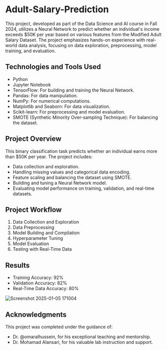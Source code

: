 # Adult-Salary-Prediction
This project, developed as part of the Data Science and AI course in Fall 2024, utilizes a Neural Network to predict whether an individual's income exceeds $50K per year based on various features from the Modified Adult Salary Dataset. The project emphasizes hands-on experience with real-world data analysis, focusing on data exploration, preprocessing, model training, and evaluation.

## Technologies and Tools Used
- Python
- Jupyter Notebook
- TensorFlow: For building and training the Neural Network.
- Pandas: For data manipulation.
- NumPy: For numerical computations.
- Matplotlib and Seaborn: For data visualization.
- Scikit-learn: For preprocessing and model evaluation.
- SMOTE (Synthetic Minority Over-sampling Technique): For balancing the dataset.

## Project Overview
This binary classification task predicts whether an individual earns more than $50K per year. The project includes:
- Data collection and exploration.
- Handling missing values and categorical data encoding.
- Feature scaling and balancing the dataset using SMOTE.
- Building and tuning a Neural Network model.
- Evaluating model performance on training, validation, and real-time datasets.

## Project Workflow
1. Data Collection and Exploration
2. Data Preprocessing
3. Model Building and Compilation
4. Hyperparameter Tuning
5. Model Evaluation
6. Testing with Real-Time Data

## Results
- Training Accuracy: 92%
- Validation Accuracy: 82%
- Real-Time Data Accuracy: 80%

![Screenshot 2025-01-05 171004](https://github.com/user-attachments/assets/7e005ed2-0b48-4424-83de-b314dd611666)

## Acknowledgments
This project was completed under the guidance of:
- Dr. @omaralhussein, for his exceptional teaching and mentorship.
- Dr. Mohamad Alansari, for his valuable lab instruction and support.
